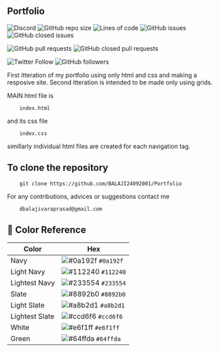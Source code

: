 ## Portfolio


![Discord](https://img.shields.io/discord/845214293528150046?label=Discord&style=plastic)               ![GitHub repo size](https://img.shields.io/github/repo-size/BALAJI24092001/Portfolio)           ![Lines of code](https://img.shields.io/tokei/lines/github/BALAJI24092001/Portfolio)           ![GitHub issues](https://img.shields.io/github/issues/BALAJI24092001/Portfolio)         ![GitHub closed issues](https://img.shields.io/github/issues-closed/BALAJI24092001/Portfolio)           

![GitHub pull requests](https://img.shields.io/github/issues-pr/BALAJI24092001/Portfolio)               ![GitHub closed pull requests](https://img.shields.io/github/issues-pr-closed-raw/BALAJI24092001/Portfolio)


![Twitter Follow](https://img.shields.io/twitter/follow/BALAJIVARAPRAS9?style=social)           ![GitHub followers](https://img.shields.io/github/followers/BALAJI24092001?style=social)



First itteration of my portfolio using only html and css and making a resposive site.
Second itteration is intended to be made only using grids.

MAIN html file is

        index.html

and its css file

        index.css

simillarly individual html files are created for each navigation tag.

## To clone the repository

        git clone https://github.com/BALAJI24092001/Portfolio

For any contributions, advices or suggestions contact me

        dbalajivaraprasad@gmail.com

## 🎨 Color Reference

| Color          | Hex                                                                |
| -------------- | ------------------------------------------------------------------ |
| Navy           | ![#0a192f](https://via.placeholder.com/10/0a192f?text=+) `#0a192f` |
| Light Navy     | ![#112240](https://via.placeholder.com/10/0a192f?text=+) `#112240` |
| Lightest Navy  | ![#233554](https://via.placeholder.com/10/303C55?text=+) `#233554` |
| Slate          | ![#8892b0](https://via.placeholder.com/10/8892b0?text=+) `#8892b0` |
| Light Slate    | ![#a8b2d1](https://via.placeholder.com/10/a8b2d1?text=+) `#a8b2d1` |
| Lightest Slate | ![#ccd6f6](https://via.placeholder.com/10/ccd6f6?text=+) `#ccd6f6` |
| White          | ![#e6f1ff](https://via.placeholder.com/10/e6f1ff?text=+) `#e6f1ff` |
| Green          | ![#64ffda](https://via.placeholder.com/10/64ffda?text=+) `#64ffda` |
